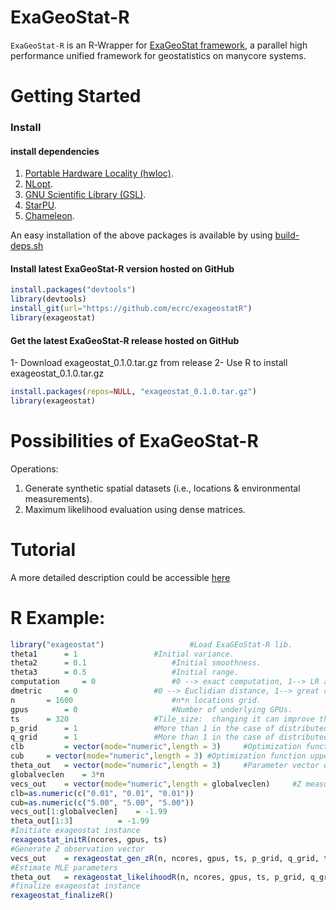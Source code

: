 ExaGeoStat-R
============

`ExaGeoStat-R` is an R-Wrapper for [ExaGeoStat framework]((https://github.com/ecrc/exageostat)), a parallel high performance unified framework for geostatistics on manycore systems.

Getting Started
===============

### Install

#### install dependencies
1. [Portable Hardware Locality (hwloc)](https://www.open-mpi.org/projects/hwloc/).
2. [NLopt](https://nlopt.readthedocs.io/en/latest/).
3. [GNU Scientific Library (GSL)](https://www.gnu.org/software/gsl/doc/html/index.html).
4. [StarPU](http://starpu.gforge.inria.fr/).
5. [Chameleon](https://project.inria.fr/chameleon/).

An easy installation of the above packages is available by using [build-deps.sh](https://github.com/ecrc/exageostatR/blob/master/build_deps.sh)


#### Install latest ExaGeoStat-R version hosted on GitHub
```r
install.packages("devtools")
library(devtools)
install_git(url="https://github.com/ecrc/exageostatR")
library(exageostat)
```


#### Get the latest ExaGeoStat-R release  hosted on GitHub

1- Download exageostat_0.1.0.tar.gz from release
2- Use R to install exageostat_0.1.0.tar.gz
```r
install.packages(repos=NULL, "exageostat_0.1.0.tar.gz")
library(exageostat)
```


Possibilities of ExaGeoStat-R
=============================
Operations:

1. Generate synthetic spatial datasets (i.e., locations & environmental measurements).
2. Maximum likelihood evaluation using dense matrices.


Tutorial
========

A more detailed description could be accessible [here](https://github.com/ecrc/exageostat)

R Example:
================
```r
library("exageostat")					#Load ExaGEoStat-R lib.
theta1		= 1					#Initial variance.
theta2 		= 0.1					#Initial smoothness.
theta3 		= 0.5   				#Initial range.
computation 	= 0					#0 --> exact computation, 1--> LR approx. computation.
dmetric 	= 0					#0 --> Euclidian distance, 1--> great circle distance.
n		= 1600         				#n*n locations grid.
gpus		= 0    					#Number of underlying GPUs.
ts		= 320					#Tile_size:  changing it can improve the performance. No fixed value can be given.
p_grid		= 1					#More than 1 in the case of distributed systems 
q_grid		= 1					#More than 1 in the case of distributed systems ( usually equals to p_grid)
clb 		= vector(mode="numeric",length = 3)  	#Optimization function lower bounds values.
cub		= vector(mode="numeric",length = 3)	#Optimization function upper bounds values.
theta_out 	= vector(mode="numeric",length = 3)   	#Parameter vector output.
globalveclen 	= 3*n
vecs_out 	= vector(mode="numeric",length = globalveclen)     #Z measurements of n locations
clb=as.numeric(c("0.01", "0.01", "0.01"))
cub=as.numeric(c("5.00", "5.00", "5.00"))
vecs_out[1:globalveclen]	= -1.99
theta_out[1:3]			= -1.99
#Initiate exageostat instance
rexageostat_initR(ncores, gpus, ts)
#Generate Z observation vector
vecs_out	= rexageostat_gen_zR(n, ncores, gpus, ts, p_grid, q_grid, theta1, theta2, theta3, computation, dmetric, globalveclen)
#Estimate MLE parameters
theta_out	= rexageostat_likelihoodR(n, ncores, gpus, ts, p_grid, q_grid,  vecs_out[1:n],  vecs_out[n+1:(2*n)],  vecs_out[(2*n+1):(3*n)], clb, cub, computation, dmetric)
#finalize exageostat instance
rexageostat_finalizeR()
```

